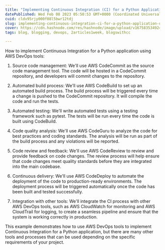 ```yaml
---
title: "Implementing Continuous Integration (CI) for a Python Application using AWS DevOps Tools"
datePublished: Wed Feb 08 2023 05:50:53 GMT+0000 (Coordinated Universal Time)
cuid: cldv95rjy000f08l5bwr12tdj
slug: implementing-continuous-integration-ci-for-a-python-application-using-aws-devops-tools
cover: https://cdn.hashnode.com/res/hashnode/image/upload/v1675835349248/a53fc230-826c-4f25-8f51-4a12715bc31b.jpeg
tags: blog, blogging, devops, 2articles1week, blogswithcc

---
```


How to implement Continuous Integration for a Python application using AWS DevOps tools:

1. Source code management: We'll use AWS CodeCommit as the source code management tool. The code will be hosted in a CodeCommit repository, and developers will commit changes to the repository.
    
2. Automated build process: We'll use AWS CodeBuild to set up an automated build process. The build process will be triggered every time a change is pushed to the CodeCommit repository. It will compile the code and run the tests.
    
3. Automated testing: We'll write automated tests using a testing framework such as pytest. The tests will be run every time the code is built using CodeBuild.
    
4. Code quality analysis: We'll use AWS CodeGuru to analyze the code for best practices and coding standards. The analysis will be run as part of the build process and any violations will be reported.
    
5. Code review and feedback: We'll use AWS CodeReview to review and provide feedback on code changes. The review process will help ensure that code changes meet quality standards before they are integrated into the main codebase.
    
6. Continuous delivery: We'll use AWS CodeDeploy to automate the deployment of the code to production-ready environments. The deployment process will be triggered automatically once the code has been built and tested successfully.
    
7. Integration with other tools: We'll integrate the CI process with other AWS DevOps tools, such as AWS CloudWatch for monitoring and AWS CloudTrail for logging, to create a seamless pipeline and ensure that the system is working correctly in production.
    

This example demonstrates how to use AWS DevOps tools to implement Continuous Integration for a Python application, but there are many other tools and processes that can be used depending on the specific requirements of your project.